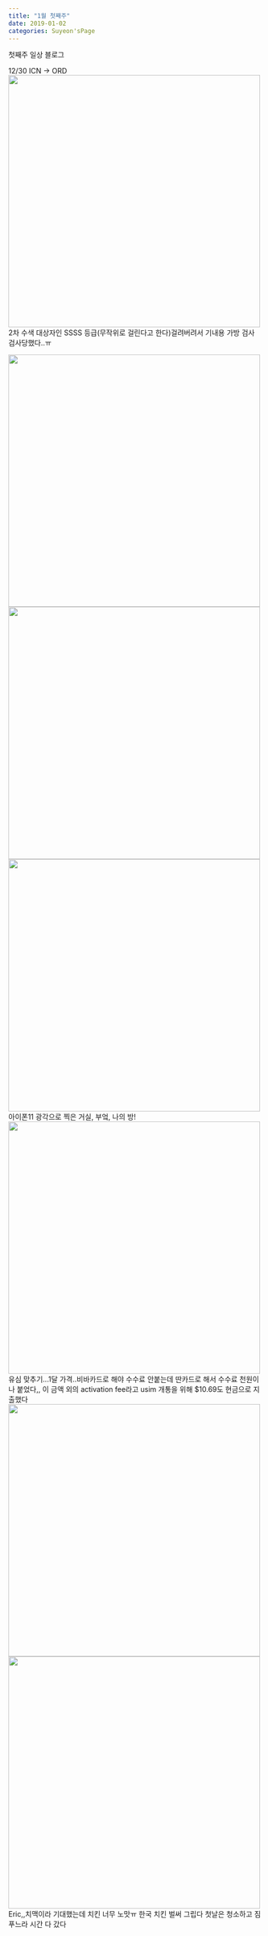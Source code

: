 ```yaml
---
title: "1월 첫째주"
date: 2019-01-02 
categories: Suyeon'sPage
---
```


첫째주 일상 블로그

12/30 ICN -> ORD  
<img width="500" src="https://user-images.githubusercontent.com/28749734/71656518-848cd880-2d09-11ea-9456-c0efaef6f908.jpg">  
2차 수색 대상자인 SSSS 등급(무작위로 걸린다고 한다)걸려버려서 기내용 가방 검사 검사당했다..ㅠ  

<div>
  <img width="500" src="https://user-images.githubusercontent.com/28749734/71656520-848cd880-2d09-11ea-9710-776a5cf803ab.jpg">
  <img width="500" src= "https://user-images.githubusercontent.com/28749734/71656521-85256f00-2d09-11ea-9459-ccccd9827fe2.jpg">
  <img width="500" src= "https://user-images.githubusercontent.com/28749734/71656522-85256f00-2d09-11ea-826f-908437cdabea.jpg">
</div>
아이폰11 광각으로 찍은 거실, 부엌, 나의 방!  

<img width="500" src= "https://user-images.githubusercontent.com/28749734/71656523-85256f00-2d09-11ea-9a97-8ac2e0a2c0df.jpg">  
유심 맞추기...1달 가격..비바카드로 해야 수수료 안붙는데 딴카드로 해서 수수료 천원이나 붙었다,,  
이 금액 외의 activation fee라고 usim 개통을 위해 $10.69도 현금으로 지출했다  

<div>
 <img width="500" src= "https://user-images.githubusercontent.com/28749734/71656524-85256f00-2d09-11ea-9518-52b50f748039.jpg">
 <img width="500" src= "https://user-images.githubusercontent.com/28749734/71656525-85256f00-2d09-11ea-898f-cf4adf7ef654.jpg">
</div>
Eric,,치맥이라 기대했는데 치킨 너무 노맛ㅠ 한국 치킨 벌써 그립다  
첫날은 청소하고 짐푸느라 시간 다 갔다
